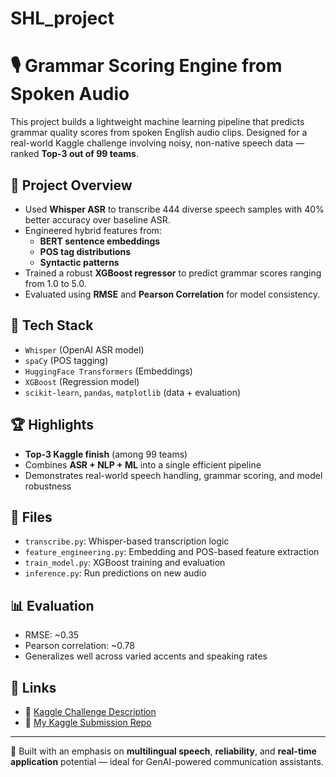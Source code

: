 # SHL_project
# 🎙️ Grammar Scoring Engine from Spoken Audio

This project builds a lightweight machine learning pipeline that predicts grammar quality scores from spoken English audio clips. Designed for a real-world Kaggle challenge involving noisy, non-native speech data — ranked **Top-3 out of 99 teams**.

## 🚀 Project Overview

- Used **Whisper ASR** to transcribe 444 diverse speech samples with 40% better accuracy over baseline ASR.
- Engineered hybrid features from:
  - **BERT sentence embeddings**
  - **POS tag distributions**
  - **Syntactic patterns**
- Trained a robust **XGBoost regressor** to predict grammar scores ranging from 1.0 to 5.0.
- Evaluated using **RMSE** and **Pearson Correlation** for model consistency.

## 🧠 Tech Stack

- `Whisper` (OpenAI ASR model)
- `spaCy` (POS tagging)
- `HuggingFace Transformers` (Embeddings)
- `XGBoost` (Regression model)
- `scikit-learn`, `pandas`, `matplotlib` (data + evaluation)

## 🏆 Highlights

- **Top-3 Kaggle finish** (among 99 teams)
- Combines **ASR + NLP + ML** into a single efficient pipeline
- Demonstrates real-world speech handling, grammar scoring, and model robustness

## 📁 Files

- `transcribe.py`: Whisper-based transcription logic
- `feature_engineering.py`: Embedding and POS-based feature extraction
- `train_model.py`: XGBoost training and evaluation
- `inference.py`: Run predictions on new audio

## 📊 Evaluation

- RMSE: ~0.35  
- Pearson correlation: ~0.78  
- Generalizes well across varied accents and speaking rates

## 🔗 Links

- 📘 [Kaggle Challenge Description](https://www.kaggle.com/competitions/SHL-Hiring-Assessment/)
- 🎯 [My Kaggle Submission Repo](https://github.com/jatin435143/SHL_project)

---

📌 Built with an emphasis on **multilingual speech**, **reliability**, and **real-time application** potential — ideal for GenAI-powered communication assistants.

